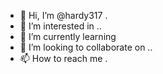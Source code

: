 - 👋 Hi, I’m @hardy317 .
- 👀 I’m interested in ..
- 🌱 I’m currently learning 
- 💞️ I’m looking to collaborate on ..
- 📫 How to reach me .

<!---
hardy317/hardy317 is a ✨ special ✨ repository because its `README.md` (this file) appears on your GitHub profile.
You can click the Preview link to take a look at your changes.
--->
